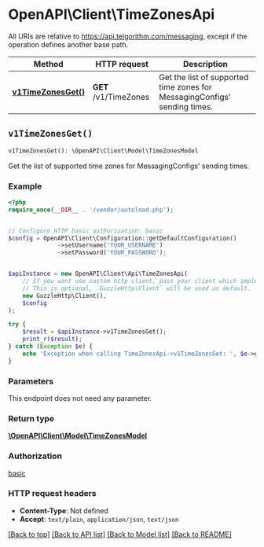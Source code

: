 # OpenAPI\Client\TimeZonesApi

All URIs are relative to https://api.telgorithm.com/messaging, except if the operation defines another base path.

| Method | HTTP request | Description |
| ------------- | ------------- | ------------- |
| [**v1TimeZonesGet()**](TimeZonesApi.md#v1TimeZonesGet) | **GET** /v1/TimeZones | Get the list of supported time zones for MessagingConfigs&#39; sending times. |


## `v1TimeZonesGet()`

```php
v1TimeZonesGet(): \OpenAPI\Client\Model\TimeZonesModel
```

Get the list of supported time zones for MessagingConfigs' sending times.

### Example

```php
<?php
require_once(__DIR__ . '/vendor/autoload.php');


// Configure HTTP basic authorization: basic
$config = OpenAPI\Client\Configuration::getDefaultConfiguration()
              ->setUsername('YOUR_USERNAME')
              ->setPassword('YOUR_PASSWORD');


$apiInstance = new OpenAPI\Client\Api\TimeZonesApi(
    // If you want use custom http client, pass your client which implements `GuzzleHttp\ClientInterface`.
    // This is optional, `GuzzleHttp\Client` will be used as default.
    new GuzzleHttp\Client(),
    $config
);

try {
    $result = $apiInstance->v1TimeZonesGet();
    print_r($result);
} catch (Exception $e) {
    echo 'Exception when calling TimeZonesApi->v1TimeZonesGet: ', $e->getMessage(), PHP_EOL;
}
```

### Parameters

This endpoint does not need any parameter.

### Return type

[**\OpenAPI\Client\Model\TimeZonesModel**](../Model/TimeZonesModel.md)

### Authorization

[basic](../../README.md#basic)

### HTTP request headers

- **Content-Type**: Not defined
- **Accept**: `text/plain`, `application/json`, `text/json`

[[Back to top]](#) [[Back to API list]](../../README.md#endpoints)
[[Back to Model list]](../../README.md#models)
[[Back to README]](../../README.md)
